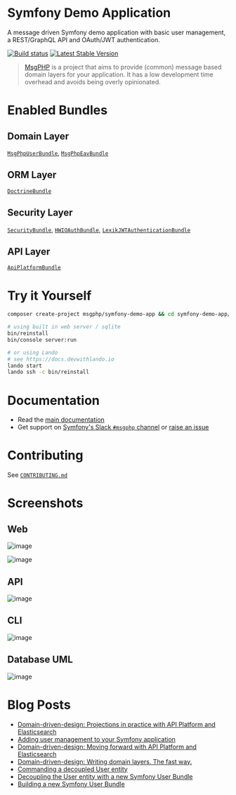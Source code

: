 # Symfony Demo Application

A message driven Symfony demo application with basic user management, a REST/GraphQL API and OAuth/JWT authentication.

[![Build status][travis:img]][travis]
[![Latest Stable Version][packagist:img]][packagist]

> [MsgPHP](https://msgphp.github.io/) is a project that aims to provide (common) message based domain layers for your application. It has a low development time overhead and avoids being overly opinionated.

# Enabled Bundles

## Domain Layer
[`MsgPhpUserBundle`](https://github.com/msgphp/user-bundle),
[`MsgPhpEavBundle`](https://github.com/msgphp/eav-bundle)

## ORM Layer
[`DoctrineBundle`](https://github.com/doctrine/DoctrineBundle)

## Security Layer
[`SecurityBundle`](https://github.com/symfony/security-bundle),
[`HWIOAuthBundle`](https://github.com/hwi/HWIOAuthBundle),
[`LexikJWTAuthenticationBundle`](https://github.com/lexik/LexikJWTAuthenticationBundle)

## API Layer
[`ApiPlatformBundle`](https://github.com/api-platform/api-platform)

# Try it Yourself

```bash
composer create-project msgphp/symfony-demo-app && cd symfony-demo-app/

# using built in web server / sqlite
bin/reinstall
bin/console server:run

# or using Lando
# see https://docs.devwithlando.io
lando start
lando ssh -c bin/reinstall
```

# Documentation

- Read the [main documentation](https://msgphp.github.io/docs)
- Get support on [Symfony's Slack `#msgphp` channel](https://symfony.com/slack-invite) or [raise an issue](https://github.com/msgphp/symfony-demo-app/issues/new)

# Contributing

See [`CONTRIBUTING.md`](CONTRIBUTING.md)

# Screenshots

## Web

![image](https://user-images.githubusercontent.com/1047696/45264235-c79eaa80-b439-11e8-87b2-4e3551bdee09.png)

![image](https://user-images.githubusercontent.com/1047696/45264184-c9b43980-b438-11e8-97e8-55b5150c7b6b.png)

## API

![image](https://user-images.githubusercontent.com/1047696/45264192-ea7c8f00-b438-11e8-9aa3-9bf490c4f2d1.png)

## CLI

![image](https://user-images.githubusercontent.com/1047696/45264197-0b44e480-b439-11e8-83c3-45753ef79dbc.png)

## Database UML

![image](https://user-images.githubusercontent.com/1047696/45264216-62e35000-b439-11e8-9c04-f835f46a857b.png)

# Blog Posts

- [Domain-driven-design: Projections in practice with API Platform and Elasticsearch](https://medium.com/@ro0NL/domain-driven-design-projections-in-practice-with-api-platform-and-elasticsearch-c785ed6d660b)
- [Adding user management to your Symfony application](https://medium.com/@ro0NL/adding-user-management-to-your-symfony-application-ceeefe2a2e9)
- [Domain-driven-design: Moving forward with API Platform and Elasticsearch](https://medium.com/@ro0NL/domain-driven-design-moving-forward-with-api-platform-and-elasticsearch-f1705614f9e2)
- [Domain-driven-design: Writing domain layers. The fast way.](https://medium.com/@ro0NL/domain-driven-design-writing-domain-layers-the-fast-way-60ef87399374)
- [Commanding a decoupled User entity](https://medium.com/@ro0NL/commanding-a-decoupled-user-entity-aee8723c43e5)
- [Decoupling the User entity with a new Symfony User Bundle](https://medium.com/@ro0NL/decoupling-the-user-entity-with-a-new-symfony-user-bundle-7d2d5d85bdf9)
- [Building a new Symfony User Bundle](https://medium.com/@ro0NL/building-a-new-symfony-user-bundle-b4fe5a9d9d80)

[travis]: https://travis-ci.org/msgphp/symfony-demo-app
[travis:img]: https://img.shields.io/travis/msgphp/symfony-demo-app/master.svg?style=flat-square
[packagist]: https://packagist.org/packages/msgphp/symfony-demo-app
[packagist:img]: https://img.shields.io/packagist/v/msgphp/symfony-demo-app.svg?style=flat-square
